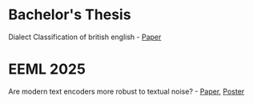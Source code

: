 # Bachelor's Thesis
Dialect Classification of british english - [Paper](LICENTA.pdf)

# EEML 2025
Are modern text encoders more robust to textual noise? - [Paper](EEML_2025_Submission.pdf), [Poster](EEML-Poster.png)
